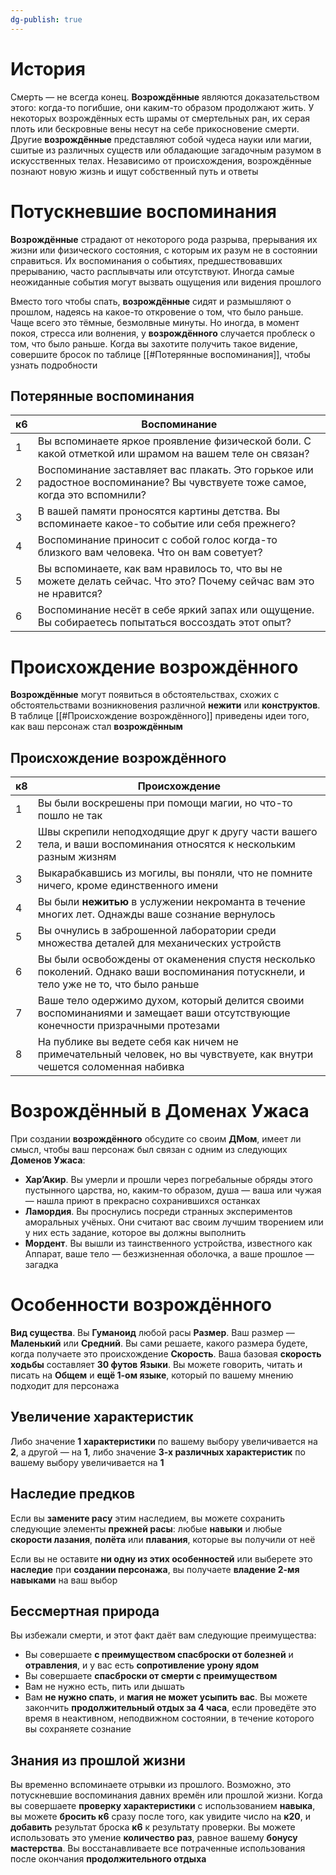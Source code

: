```yaml
---
dg-publish: true
---
```

# История

Смерть — не всегда конец. **Возрождённые** являются доказательством этого: когда-то погибшие, они каким-то образом продолжают жить. У некоторых возрождённых есть шрамы от смертельных ран, их серая плоть или бескровные вены несут на себе прикосновение смерти. Другие **возрождённые** представляют собой чудеса науки или магии, сшитые из различных существ или обладающие загадочным разумом в искусственных телах. Независимо от происхождения, возрождённые познают новую жизнь и ищут собственный путь и ответы

# Потускневшие воспоминания

**Возрождённые** страдают от некоторого рода разрыва, прерывания их жизни или физического состояния, с которым их разум не в состоянии справиться. Их воспоминания о событиях, предшествовавших прерыванию, часто расплывчаты или отсутствуют. Иногда самые неожиданные события могут вызвать ощущения или видения прошлого

Вместо того чтобы спать, **возрождённые** сидят и размышляют о прошлом, надеясь на какое-то откровение о том, что было раньше. Чаще всего это тёмные, безмолвные минуты. Но иногда, в момент покоя, стресса или волнения, у **возрождённого** случается проблеск о том, что было раньше. Когда вы захотите получить такое видение, совершите бросок по таблице [[#Потерянные воспоминания]], чтобы узнать подробности

## Потерянные воспоминания

| к6  | Воспоминание                                                                                                                |
| --- | --------------------------------------------------------------------------------------------------------------------------- |
| 1   | Вы вспоминаете яркое проявление физической боли. С какой отметкой или шрамом на вашем теле он связан?                       |
| 2   | Воспоминание заставляет вас плакать. Это горькое или радостное воспоминание? Вы чувствуете тоже самое, когда это вспомнили? |
| 3   | В вашей памяти проносятся картины детства. Вы вспоминаете какое-то событие или себя прежнего?                               |
| 4   | Воспоминание приносит с собой голос когда-то близкого вам человека. Что он вам советует?                                    |
| 5   | Вы вспоминаете, как вам нравилось то, что вы не можете делать сейчас. Что это? Почему сейчас вам это не нравится?           |
| 6   | Воспоминание несёт в себе яркий запах или ощущение. Вы собираетесь попытаться воссоздать этот опыт?                         |
# Происхождение возрождённого

**Возрождённые** могут появиться в обстоятельствах, схожих с обстоятельствами возникновения различной **нежити** или **конструктов**. В таблице [[#Происхождение возрождённого]] приведены идеи того, как ваш персонаж стал **возрождённым**

## Происхождение возрождённого

| к8  | Происхождение                                                                                                                        |
| --- | ------------------------------------------------------------------------------------------------------------------------------------ |
| 1   | Вы были воскрешены при помощи магии, но что-то пошло не так                                                                          |
| 2   | Швы скрепили неподходящие друг к другу части вашего тела, и ваши воспоминания относятся к нескольким разным жизням                   |
| 3   | Выкарабкавшись из могилы, вы поняли, что не помните ничего, кроме единственного имени                                                |
| 4   | Вы были **нежитью** в услужении некроманта в течение многих лет. Однажды ваше сознание вернулось                                     |
| 5   | Вы очнулись в заброшенной лаборатории среди множества деталей для механических устройств                                             |
| 6   | Вы были освобождены от окаменения спустя несколько поколений. Однако ваши воспоминания потускнели, и тело уже не то, что было раньше |
| 7   | Ваше тело одержимо духом, который делится своими воспоминаниями и замещает ваши отсутствующие конечности призрачными протезами       |
| 8   | На публике вы ведете себя как ничем не примечательный человек, но вы чувствуете, как внутри чешется соломенная набивка               |
# Возрождённый в Доменах Ужаса 

При создании **возрождённого** обсудите со своим **ДМом**, имеет ли смысл, чтобы ваш персонаж был связан с одним из следующих **Доменов Ужаса**:

- **Хар’Акир**. Вы умерли и прошли через погребальные обряды этого пустынного царства, но, каким-то образом, душа — ваша или чужая — нашла приют в прекрасно сохранившихся останках
- **Ламордия**. Вы проснулись посреди странных экспериментов аморальных учёных. Они считают вас своим лучшим творением или у них есть задание, которое вы должны выполнить
- **Мордент**. Вы вышли из таинственного устройства, известного как Аппарат, ваше тело — безжизненная оболочка, а ваше прошлое — загадка

# Особенности возрождённого

**Вид существа**. Вы **Гуманоид** любой расы
**Размер**. Ваш размер — **Маленький** или **Средний**. Вы сами решаете, какого размера будете, когда получаете это происхождение
**Скорость**. Ваша базовая **скорость ходьбы** составляет **30 футов**
**Языки**. Вы можете говорить, читать и писать на **Общем** и **ещё 1-ом языке**, который по вашему мнению подходит для персонажа

## Увеличение характеристик

Либо значение **1 характеристики** по вашему выбору увеличивается на **2**, а другой — на **1**, либо значение **3-х различных характеристик** по вашему выбору увеличивается на **1**

## Наследие предков

Если вы **замените расу** этим наследием, вы можете сохранить следующие элементы **прежней расы**: любые **навыки** и любые **скорости лазания**, **полёта** или **плавания**, которые вы получили от неё

Если вы не оставите **ни одну из этих особенностей** или выберете это **наследие** при **создании персонажа**, вы получаете **владение 2-мя навыками** на ваш выбор

## Бессмертная природа

Вы избежали смерти, и этот факт даёт вам следующие преимущества: 

- Вы совершаете **с преимуществом спасброски от болезней** и **отравления**, и у вас есть **сопротивление урону ядом**
- Вы совершаете **спасброски от смерти с преимуществом**
- Вам не нужно есть, пить или дышать
- Вам **не нужно спать**, и **магия не может усыпить вас**. Вы можете закончить **продолжительный отдых за 4 часа**, если проведёте это время в неактивном, неподвижном состоянии, в течение которого вы сохраняете сознание

## Знания из прошлой жизни

Вы временно вспоминаете отрывки из прошлого. Возможно, это потускневшие воспоминания давних времён или прошлой жизни. Когда вы совершаете **проверку характеристики** с использованием **навыка**, вы можете **бросить к6** сразу после того, как увидите число на **к20**, и **добавить** результат броска **к6** к результату проверки. Вы можете использовать это умение **количество раз**, равное вашему **бонусу мастерства**. Вы восстанавливаете все потраченные использования после окончания **продолжительного отдыха**